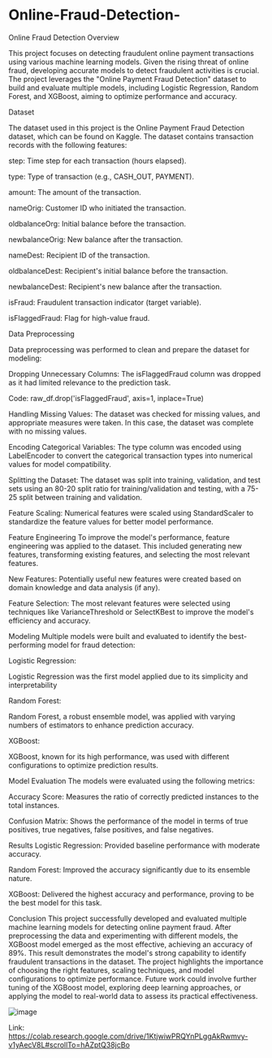 # Online-Fraud-Detection-
Online Fraud Detection
Overview

This project focuses on detecting fraudulent online payment transactions using various machine learning models. Given the rising threat of online fraud, developing accurate models to detect fraudulent activities is crucial. The project leverages the "Online Payment Fraud Detection" dataset to build and evaluate multiple models, including Logistic Regression, Random Forest, and XGBoost, aiming to optimize performance and accuracy.

Dataset

The dataset used in this project is the Online Payment Fraud Detection dataset, which can be found on Kaggle. The dataset contains transaction records with the following features:

step: Time step for each transaction (hours elapsed).

type: Type of transaction (e.g., CASH_OUT, PAYMENT).

amount: The amount of the transaction.

nameOrig: Customer ID who initiated the transaction.

oldbalanceOrg: Initial balance before the transaction.

newbalanceOrig: New balance after the transaction.

nameDest: Recipient ID of the transaction.

oldbalanceDest: Recipient's initial balance before the transaction.

newbalanceDest: Recipient's new balance after the transaction.

isFraud: Fraudulent transaction indicator (target variable).

isFlaggedFraud: Flag for high-value fraud.

Data Preprocessing

Data preprocessing was performed to clean and prepare the dataset for modeling:

Dropping Unnecessary Columns: The isFlaggedFraud column was dropped as it had limited relevance to the prediction task.

Code:
raw_df.drop('isFlaggedFraud', axis=1, inplace=True)

Handling Missing Values: The dataset was checked for missing values, and appropriate measures were taken. In this case, the dataset was complete with no missing values.

Encoding Categorical Variables: The type column was encoded using LabelEncoder to convert the categorical transaction types into numerical values for model compatibility.

Splitting the Dataset: The dataset was split into training, validation, and test sets using an 80-20 split ratio for training/validation and testing, with a 75-25 split between training and validation.

Feature Scaling: Numerical features were scaled using StandardScaler to standardize the feature values for better model performance.

Feature Engineering
To improve the model's performance, feature engineering was applied to the dataset. This included generating new features, transforming existing features, and selecting the most relevant features.

New Features: Potentially useful new features were created based on domain knowledge and data analysis (if any).

Feature Selection: The most relevant features were selected using techniques like VarianceThreshold or SelectKBest to improve the model's efficiency and accuracy.

Modeling
Multiple models were built and evaluated to identify the best-performing model for fraud detection:

Logistic Regression:

Logistic Regression was the first model applied due to its simplicity and interpretability

Random Forest:

Random Forest, a robust ensemble model, was applied with varying numbers of estimators to enhance prediction accuracy.

XGBoost:

XGBoost, known for its high performance, was used with different configurations to optimize prediction results.

Model Evaluation
The models were evaluated using the following metrics:

Accuracy Score: Measures the ratio of correctly predicted instances to the total instances.

Confusion Matrix: Shows the performance of the model in terms of true positives, true negatives, false positives, and false negatives.

Results
Logistic Regression: Provided baseline performance with moderate accuracy.

Random Forest: Improved the accuracy significantly due to its ensemble nature.

XGBoost: Delivered the highest accuracy and performance, proving to be the best model for this task.

Conclusion
This project successfully developed and evaluated multiple machine learning models for detecting online payment fraud. After preprocessing the data and experimenting with different models, the XGBoost model emerged as the most effective, achieving an accuracy of 89%. This result demonstrates the model's strong capability to identify fraudulent transactions in the dataset. The project highlights the importance of choosing the right features, scaling techniques, and model configurations to optimize performance. Future work could involve further tuning of the XGBoost model, exploring deep learning approaches, or applying the model to real-world data to assess its practical effectiveness.

![image](https://github.com/user-attachments/assets/f4144bb7-0e97-4eed-80cf-e00c0abf3347)


Link: https://colab.research.google.com/drive/1KtjwiwPRQYnPLggAkRwmvy-v1yAecV8L#scrollTo=hAZptQ38jcBo





